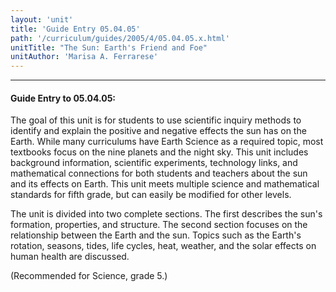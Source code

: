 ```yaml
---
layout: 'unit'
title: 'Guide Entry 05.04.05'
path: '/curriculum/guides/2005/4/05.04.05.x.html'
unitTitle: "The Sun: Earth's Friend and Foe"
unitAuthor: 'Marisa A. Ferrarese'
---
```


<body>
<hr/>
 <h4>
  Guide Entry to 05.04.05:
 </h4>
 <p>
  The goal of this unit is for students to use scientific inquiry methods to identify and explain the positive and negative effects the sun has on the Earth. While many curriculums have Earth Science as a required topic, most textbooks focus on the nine planets and the night sky. This unit includes background information, scientific experiments, technology links, and mathematical connections for both students and teachers about the sun and its effects on Earth. This unit meets multiple science and mathematical standards for fifth grade, but can easily be modified for other levels.
 </p>
<p>
  The unit is divided into two complete sections. The first describes the sun's formation, properties, and structure. The second section focuses on the relationship between the Earth and the sun. Topics such as the Earth's rotation, seasons, tides, life cycles, heat, weather, and the solar effects on human health are discussed.
 </p>
<p>
  (Recommended for Science, grade 5.)
 </p>

</body>
